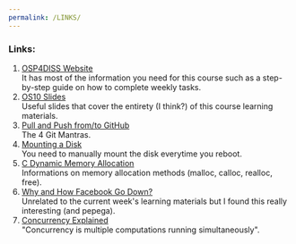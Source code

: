 ```yaml
---
permalink: /LINKS/
---
```

### Links:
1. [OSP4DISS Website](https://osp4diss.vlsm.org/)<br>
It has most of the information you need for this course such as a step-by-step guide on how to complete weekly tasks.<br>
2. [OS10 Slides](https://www.os-book.com/OS10/slide-dir/)<br>
Useful slides that cover the entirety (I think?) of this course learning materials.<br>
3. [Pull and Push from/to GitHub](https://osp4diss.vlsm.org/osp-114.html)<br>
The 4 Git Mantras.
4. [Mounting a Disk](https://osp4diss.vlsm.org/W03-03.html)<br>
You need to manually mount the disk everytime you reboot.
5. [C Dynamic Memory Allocation](https://www.programiz.com/c-programming/c-dynamic-memory-allocation)<br>
Informations on memory allocation methods (malloc, calloc, realloc, free).
6. [Why and How Facebook Go Down?](https://youtu.be/Bie32IZlMtY)<br>
Unrelated to the current week's learning materials but I found this really interesting (and pepega).
7. [Concurrency Explained](https://web.mit.edu/6.005/www/fa14/classes/17-concurrency)<br>
"Concurrency is multiple computations running simultaneously".
